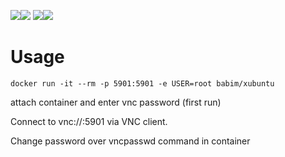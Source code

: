 [![](https://images.microbadger.com/badges/image/babim/xubuntu.svg)](https://microbadger.com/images/babim/xubuntu "Get your own image badge on microbadger.com")[![](https://images.microbadger.com/badges/version/babim/xubuntu.svg)](https://microbadger.com/images/babim/xubuntu "Get your own version badge on microbadger.com")
[![](https://images.microbadger.com/badges/image/babim/xubuntu:ssh.svg)](https://microbadger.com/images/babim/xubuntu:ssh "Get your own image badge on microbadger.com")[![](https://images.microbadger.com/badges/version/babim/xubuntu:ssh.svg)](https://microbadger.com/images/babim/xubuntu:ssh "Get your own version badge on microbadger.com")

# Usage

`docker run -it --rm -p 5901:5901 -e USER=root babim/xubuntu`

attach container and enter vnc password (first run)

Connect to vnc://<host>:5901 via VNC client.

Change password over vncpasswd command in container
